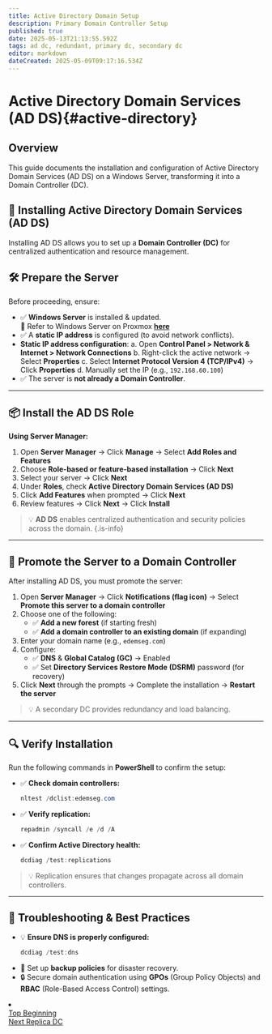 ```yaml
---
title: Active Directory Domain Setup
description: Primary Domain Controller Setup
published: true
date: 2025-05-13T21:13:55.592Z
tags: ad dc, redundant, primary dc, secondary dc
editor: markdown
dateCreated: 2025-05-09T09:17:16.534Z
---
```


# Active Directory Domain Services (AD DS){#active-directory}

## Overview
This guide documents the installation and configuration of Active Directory Domain Services (AD DS) on a Windows Server, transforming it into a Domain Controller (DC). 
## 🏢 Installing Active Directory Domain Services (AD DS)

Installing AD DS allows you to set up a **Domain Controller (DC)** for centralized authentication and resource management.

## 🛠️ Prepare the Server

Before proceeding, ensure:

- ✅ **Windows Server** is installed & updated.  
  📌 Refer to Windows Server on Proxmox **[here](/winsvr)**
- ✅ A **static IP address** is configured (to avoid network conflicts).
-	 **Static IP address configuration**:
   a.  Open **Control Panel > Network & Internet > Network Connections**
   b.  Right-click the active network → Select **Properties**
   c.  Select **Internet Protocol Version 4 (TCP/IPv4)** → Click **Properties**
   d.  Manually set the IP (e.g., `192.168.60.100`)
- ✅ The server is **not already a Domain Controller**.

---

## 📦 Install the AD DS Role

**Using Server Manager:**

1. Open **Server Manager** → Click **Manage** → Select **Add Roles and Features**  
2. Choose **Role-based or feature-based installation** → Click **Next**  
3. Select your server → Click **Next**  
4. Under **Roles**, check **Active Directory Domain Services (AD DS)**  
5. Click **Add Features** when prompted → Click **Next**  
6. Review features → Click **Next** → Click **Install**

> 💡 **AD DS** enables centralized authentication and security policies across the domain.
{.is-info}


---

## 🔼 Promote the Server to a Domain Controller

After installing AD DS, you must promote the server:

1. Open **Server Manager** → Click **Notifications (flag icon)** → Select **Promote this server to a domain controller**
2. Choose one of the following:
   - ✅ **Add a new forest** (if starting fresh)
   - ✅ **Add a domain controller to an existing domain** (if expanding)
3. Enter your domain name (e.g., `edemseg.com`)
4. Configure:
   - ✅ **DNS** & **Global Catalog (GC)** → Enabled
   - ✅ Set **Directory Services Restore Mode (DSRM)** password (for recovery)
5. Click **Next** through the prompts → Complete the installation → **Restart the server**

> 💡 A secondary DC provides redundancy and load balancing.

---

## 🔍 Verify Installation

Run the following commands in **PowerShell** to confirm the setup:

- ✅ **Check domain controllers:**
  ```powershell
  nltest /dclist:edemseg.com
  ```

- ✅ **Verify replication:**
  ```powershell
  repadmin /syncall /e /d /A
  ```

- ✅ **Confirm Active Directory health:**
  ```powershell
  dcdiag /test:replications
  ```

> 💡 Replication ensures that changes propagate across all domain controllers.

---

## 🔹 Troubleshooting & Best Practices

- 💡 **Ensure DNS is properly configured:**
  ```powershell
  dcdiag /test:dns
  ```
- 🔄 Set up **backup policies** for disaster recovery.
- 🔒 Secure domain authentication using **GPOs** (Group Policy Objects) and **RBAC** (Role-Based Access Control) settings.

<li class="config-item">
  <div class="navigation">
    <div class="nav-back">
      <a href="#active-directory" class="back">Top 
        <span class="label"> Beginning</span>
      </a>
    </div>
    <span class="divider"></span>
    <div class="nav-next">
      <a href="/active-directory/replica" class="next">Next
      <span class="label">Replica DC</span>
      </a>
    </div>
  </div>
</li>


